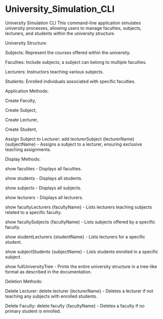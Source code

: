 # University_Simulation_CLI
University Simulation CLI
This command-line application simulates university processes, allowing users to manage faculties, subjects, lecturers, and students within the university structure.

University Structure:

Subjects: Represent the courses offered within the university.


Faculties: Include subjects; a subject can belong to multiple faculties.


Lecturers: Instructors teaching various subjects.


Students: Enrolled individuals associated with specific faculties.


Application Methods:


Create Faculty,


Create Subject,


Create Lecturer,


Create Student,


Assign Subject to Lecturer: add lecturerSubject {lecturerName} {subjectName} - Assigns a subject to a lecturer, ensuring exclusive teaching assignments.


Display Methods:


show faculties - Displays all faculties.


show students - Displays all students.


show subjects - Displays all subjects.


show lecturers - Displays all lecturers.

show facultyLecturers {facultyName} - Lists lecturers teaching subjects related to a specific faculty.


show facultySubjects {facultyName} - Lists subjects offered by a specific faculty.


show studentLecturers {studentName} - Lists lecturers for a specific student.


show subjectStudents {subjectName} - Lists students enrolled in a specific subject.


show fullUniversityTree - Prints the entire university structure in a tree-like format as described in the documentation.


Deletion Methods:


Delete Lecturer: delete lecturer {lecturerName} - Deletes a lecturer if not teaching any subjects with enrolled students.


Delete Faculty: delete faculty {facultyName} - Deletes a faculty if no primary student is enrolled.
